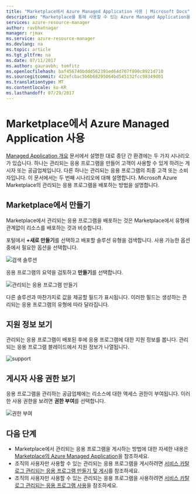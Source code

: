 ```yaml
---
title: "Marketplace에서 Azure Managed Application 사용 | Microsoft Docs"
description: "Marketplace를 통해 사용할 수 있는 Azure Managed Application을 만드는 방법을 설명합니다."
services: azure-resource-manager
author: ravbhatnagar
manager: rjmax
ms.service: azure-resource-manager
ms.devlang: na
ms.topic: article
ms.tgt_pltfrm: na
ms.date: 07/11/2017
ms.author: gauravbh; tomfitz
ms.openlocfilehash: baf456740bddd562391ed64d707f990c8921d710
ms.sourcegitcommit: 422efcbac5b6b68295064bd545132fcc98349d01
ms.translationtype: MT
ms.contentlocale: ko-KR
ms.lasthandoff: 07/29/2017
---
```

# <a name="consume-azure-managed-applications-in-the-marketplace"></a>Marketplace에서 Azure Managed Application 사용

[Managed Application 개요](managed-application-overview.md) 문서에서 설명한 대로 종단 간 환경에는 두 가지 시나리오가 있습니다. 하나는 관리되는 응용 프로그램을 만들어 고객이 사용할 수 있게 하려는 게시자 또는 공급업체입니다. 다른 하나는 관리되는 응용 프로그램의 최종 고객 또는 소비자입니다. 이 문서에서는 두 번째 시나리오에 대해 설명합니다. Microsoft Azure Marketplace의 관리되는 응용 프로그램을 배포하는 방법을 설명합니다.

## <a name="create-from-the-marketplace"></a>Marketplace에서 만들기

Marketplace에서 관리되는 응용 프로그램을 배포하는 것은 Marketplace에서 유형에 관계없이 리소스를 배포하는 것과 비슷합니다. 

포털에서 **+새로 만들기**를 선택하고 배포할 솔루션 유형을 검색합니다. 사용 가능한 옵션 중에서 필요한 옵션을 선택합니다.

![검색 솔루션](./media/managed-application-consume-marketplace/search-apps.png)

응용 프로그램의 요약을 검토하고 **만들기**를 선택합니다.

![관리되는 응용 프로그램 만들기](./media/managed-application-consume-marketplace/create-marketplace-managed-app.png)

다른 솔루션과 마찬가지로 값을 제공할 필드가 표시됩니다. 이러한 필드는 생성하는 관리되는 응용 프로그램의 유형에 따라 달라집니다. 

## <a name="view-support-information"></a>지원 정보 보기

관리되는 응용 프로그램이 배포된 후에 응용 프로그램에 대한 지원 정보를 봅니다. 관리되는 응용 프로그램 블레이드에서 지원 정보가 나열됩니다.

![support](./media/managed-application-consume-marketplace/support.png)

## <a name="view-publisher-permissions"></a>게시자 사용 권한 보기

응용 프로그램을 관리하는 공급업체에는 리소스에 대한 액세스 권한이 부여됩니다. 이러한 사용 권한을 보려면 **권한 부여**를 선택합니다.

![권한 부여](./media/managed-application-consume-marketplace/authorizations.png)

## <a name="next-steps"></a>다음 단계

* Marketplace에서 관리되는 응용 프로그램을 게시하는 방법에 대한 자세한 내용은 [Marketplace의 Azure Managed Application](managed-application-author-marketplace.md)을 참조하세요.
* 조직의 사용자만 사용할 수 있는 관리되는 응용 프로그램을 게시하려면 [서비스 카탈로그 관리되는 응용 프로그램 만들기 및 게시](managed-application-publishing.md)를 참조하세요.
* 조직의 사용자만 사용할 수 있는 관리되는 응용 프로그램을 사용하려면 [서비스 카탈로그 관리되는 응용 프로그램 사용](managed-application-consumption.md)을 참조하세요.